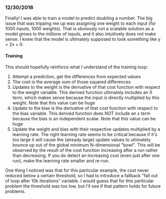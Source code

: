 ### 12/30/2018

Finally! I was able to train a model to predict doubling a number. The big issue that was tripping me up was assigning one weight to each input (for 1000 inputs, 1000 weights). That is obviously not a scalable solution as a model grows to the millions of inputs, and it also intuitively does not make sense. I knew that the model is ultimately supposed to look something like y = 2x + 0.

#### Training
This should hopefully reinforce what I understand of the training loop:

1. Attempt a prediction, get the differences from expected values
2. The cost is the average sum of those squared differences
3. Updates to the weight is the derivative of that cost function with respect to the weight variable. This derived function ultimately includes an X term, which makes sense because the input is directly multiplied by this weight. Note that this value can be huge
4. Update to the bias is the derivative of that cost function with respect to the bias variable. This derived function does NOT include an x term because the bias is an independent scalar. Note that this value can be huge
5. Update the weight and bias with their respective updates multiplied by a learning rate. The right learning rate seems to be critical because if it's too large it will cause the (already large) update values to ultimately bounce up out of the global minimum N-dimensional "bowl". This will be observed by the result of the cost function increasing after a run rather than decreasing. If you do detect an increasing cost (even just after one run), make the learning rate smaller and re-run.

One thing I noticed was that for this particular example, the cost never reduced below a certain threshold, so I had to introduce a fallback "fall out of loop after 10k iterations" variable. I would guess that for this particular problem the threshold was too low, but I'll see if that pattern holds for future problems.